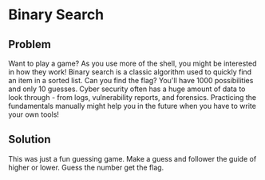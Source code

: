 # **Binary Search**

## **Problem**
Want to play a game? As you use more of the shell, you might be interested in how they work! 
Binary search is a classic algorithm used to quickly find an item in a sorted list. 
Can you find the flag? You'll have 1000 possibilities and only 10 guesses. 
Cyber security often has a huge amount of data to look through - from logs, vulnerability reports, and forensics. 
Practicing the fundamentals manually might help you in the future when you have to write your own tools!

## **Solution**
This was just a fun guessing game. Make a guess and follower the guide of higher or lower. Guess the number get the flag.
